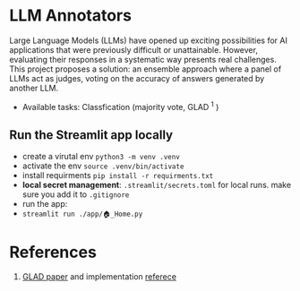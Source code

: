 # LLM Annotators

Large Language Models (LLMs) have opened up exciting possibilities for AI applications that were previously difficult or unattainable. However, evaluating their responses in a systematic way presents real challenges. This project proposes a solution: an ensemble approach where a panel of LLMs act as judges, voting on the accuracy of answers generated by another LLM.

* Available tasks: Classfication (majority vote, GLAD <sup>1</sup> )

## Run the Streamlit app locally
- create a virutal env `python3 -m venv .venv`
- activate the env `source .venv/bin/activate`
- install requirments `pip install -r requirments.txt`
- **local secret management**: `.streamlit/secrets.toml` for local runs. make sure you add it to `.gitignore`
- run the app:
 - `streamlit run ./app/🏠_Home.py`




# References
1. [GLAD paper](https://proceedings.neurips.cc/paper_files/paper/2009/file/f899139df5e1059396431415e770c6dd-Paper.pdf) and implementation [referece](https://github.com/notani/python-glad/blob/master/glad.py#L58)

